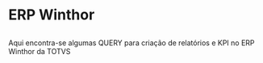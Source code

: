 # ERP Winthor
##
Aqui encontra-se algumas QUERY para criação de relatórios e KPI no ERP Winthor da TOTVS
